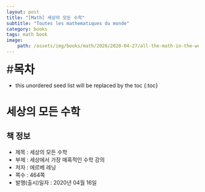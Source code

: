 ```yaml
---
layout: post
title: "[Math] 세상의 모든 수학"
subtitle: "Toutes les mathematiques du monde"
category: books
tags: math book
image:
    path: /assets/img/books/math/2020/2020-04-27/all-the-math-in-the-world.png
---
```


<span style="font-size:30px;">\#**목차**</span>
* this unordered seed list will be replaced by the toc
{:toc}

# 세상의 모든 수학

## 책 정보
- 제목 : 세상의 모든 수학
- 부제 : 세상에서 가장 매혹적인 수학 강의
- 저자 : 에르베 레닝
- 쪽수 : 464쪽
- 발행(출시)일자 : 2020년 04월 16일